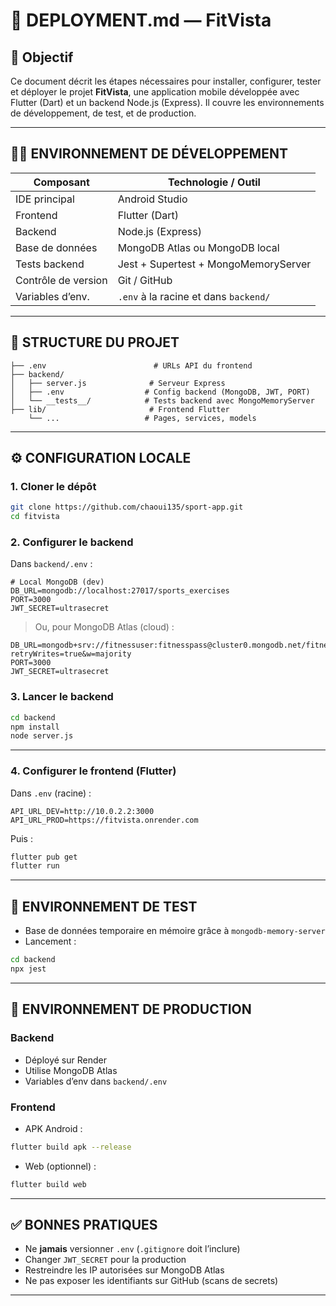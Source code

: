 # 🚀 DEPLOYMENT.md — FitVista

## 📌 Objectif

Ce document décrit les étapes nécessaires pour installer, configurer, tester et déployer le projet **FitVista**, une application mobile développée avec Flutter (Dart) et un backend Node.js (Express). Il couvre les environnements de développement, de test, et de production.

---

## 🧑‍💼 ENVIRONNEMENT DE DÉVELOPPEMENT

| Composant           | Technologie / Outil                |
|---------------------|------------------------------------|
| IDE principal       | Android Studio                     |
| Frontend            | Flutter (Dart)                     |
| Backend             | Node.js (Express)                  |
| Base de données     | MongoDB Atlas ou MongoDB local     |
| Tests backend       | Jest + Supertest + MongoMemoryServer |
| Contrôle de version | Git / GitHub                       |
| Variables d’env.    | `.env` à la racine et dans `backend/` |

---

## 📂 STRUCTURE DU PROJET

```
├── .env                        # URLs API du frontend
├── backend/
│   ├── server.js              # Serveur Express
│   ├── .env                  # Config backend (MongoDB, JWT, PORT)
│   └── __tests__/            # Tests backend avec MongoMemoryServer
├── lib/                       # Frontend Flutter
    └── ...                   # Pages, services, models
```

---

## ⚙️ CONFIGURATION LOCALE

### 1. Cloner le dépôt

```bash
git clone https://github.com/chaoui135/sport-app.git
cd fitvista
```

### 2. Configurer le backend

Dans `backend/.env` :

```env
# Local MongoDB (dev)
DB_URL=mongodb://localhost:27017/sports_exercises
PORT=3000
JWT_SECRET=ultrasecret
```

> Ou, pour MongoDB Atlas (cloud) :

```env
DB_URL=mongodb+srv://fitnessuser:fitnesspass@cluster0.mongodb.net/fitnessdb?retryWrites=true&w=majority
PORT=3000
JWT_SECRET=ultrasecret
```

### 3. Lancer le backend

```bash
cd backend
npm install
node server.js
```

---

### 4. Configurer le frontend (Flutter)

Dans `.env` (racine) :

```env
API_URL_DEV=http://10.0.2.2:3000
API_URL_PROD=https://fitvista.onrender.com
```

Puis :

```bash
flutter pub get
flutter run
```

---

## 🧪 ENVIRONNEMENT DE TEST

- Base de données temporaire en mémoire grâce à `mongodb-memory-server`
- Lancement :

```bash
cd backend
npx jest
```

---

## 🚀 ENVIRONNEMENT DE PRODUCTION

### Backend

- Déployé sur Render
- Utilise MongoDB Atlas
- Variables d’env dans `backend/.env`

### Frontend

- APK Android :

```bash
flutter build apk --release
```

- Web (optionnel) :

```bash
flutter build web
```

---

## ✅ BONNES PRATIQUES

- Ne **jamais** versionner `.env` (`.gitignore` doit l’inclure)
- Changer `JWT_SECRET` pour la production
- Restreindre les IP autorisées sur MongoDB Atlas
- Ne pas exposer les identifiants sur GitHub (scans de secrets)

---


